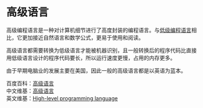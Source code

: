 # 高级语言

高级编程语言是一种对计算机细节进行了高度封装的编程语言。与[低级编程语言](./低级语言.md)相比，它更加接近自然语言和数学公式，更易于使用和阅读。

高级语言都需要转换为低级语言才能被机器识别，且一般转换后的程序代码比直接用低级语言设计的程序代码要长，所以运行速度更慢，占用的内存更多。

由于早期电脑业的发展主要在美国，因此一般的高级语言都是以英语为蓝本。

百度百科：[高级语言](https://baike.baidu.com/item/%E9%AB%98%E7%BA%A7%E8%AF%AD%E8%A8%80)  
中文维基：[高级语言](https://zh.wikipedia.org/wiki/%E9%AB%98%E7%BA%A7%E8%AF%AD%E8%A8%80)  
英文维基：[High-level programming language](https://en.wikipedia.org/wiki/High-level_programming_language)
